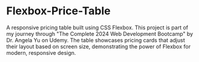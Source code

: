 # Flexbox-Price-Table
A responsive pricing table built using CSS Flexbox. This project is part of my journey through "The Complete 2024 Web Development Bootcamp" by Dr. Angela Yu on Udemy. The table showcases pricing cards that adjust their layout based on screen size, demonstrating the power of Flexbox for modern, responsive design.
